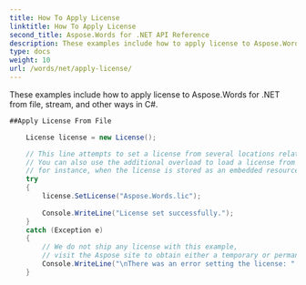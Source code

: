 ```yaml
---
title: How To Apply License
linktitle: How To Apply License
second_title: Aspose.Words for .NET API Reference
description: These examples include how to apply license to Aspose.Words for .NET from file, stream, and other ways in C#.
type: docs
weight: 10
url: /words/net/apply-license/
---
```


These examples include how to apply license to Aspose.Words for .NET from file, stream, and other ways in C#.

```csharp
##Apply License From File

	License license = new License();

	// This line attempts to set a license from several locations relative to the executable and Aspose.Words.dll.
	// You can also use the additional overload to load a license from a stream, this is useful,
	// for instance, when the license is stored as an embedded resource.
	try
	{
		license.SetLicense("Aspose.Words.lic");
		
		Console.WriteLine("License set successfully.");
	}
	catch (Exception e)
	{
		// We do not ship any license with this example,
		// visit the Aspose site to obtain either a temporary or permanent license. 
		Console.WriteLine("\nThere was an error setting the license: " + e.Message);
	}
```	